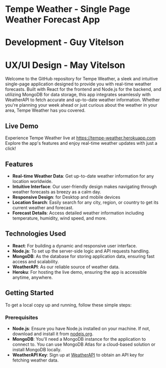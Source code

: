 # Tempe Weather - Single Page Weather Forecast App
# Development - Guy Vitelson
# UX/UI Design - May Vitelson

Welcome to the GitHub repository for Tempe Weather, a sleek and intuitive single-page application designed to provide you with real-time weather forecasts. Built with React for the frontend and Node.js for the backend, and utilizing MongoDB for data storage, this app integrates seamlessly with WeatherAPI to fetch accurate and up-to-date weather information. Whether you're planning your week ahead or just curious about the weather in your area, Tempe Weather has you covered.

## Live Demo

Experience Tempe Weather live at https://tempe-weather.herokuapp.com
Explore the app's features and enjoy real-time weather updates with just a click!

## Features

- **Real-time Weather Data**: Get up-to-date weather information for any location worldwide.
- **Intuitive Interface**: Our user-friendly design makes navigating through weather forecasts as breezy as a calm day.
- **Responsive Design**: for Desktop and mobile devices
- **Location Search**: Easily search for any city, region, or country to get its current weather and forecast.
- **Forecast Details**: Access detailed weather information including temperature, humidity, wind speed, and more.

## Technologies Used

- **React**: For building a dynamic and responsive user interface.
- **Node.js**: To set up the server-side logic and API requests handling.
- **MongoDB**: As the database for storing application data, ensuring fast access and scalability.
- **WeatherAPI**: As our reliable source of weather data.
- **Heroku**: For hosting the live demo, ensuring the app is accessible anytime, anywhere.

## Getting Started

To get a local copy up and running, follow these simple steps:

### Prerequisites

- **Node.js**: Ensure you have Node.js installed on your machine. If not, download and install it from [nodejs.org](https://nodejs.org/).
- **MongoDB**: You'll need a MongoDB instance for the application to connect to. You can use MongoDB Atlas for a cloud-based solution or install MongoDB locally.
- **WeatherAPI Key**: Sign up at [WeatherAPI](https://www.weatherapi.com/) to obtain an API key for fetching weather data.

